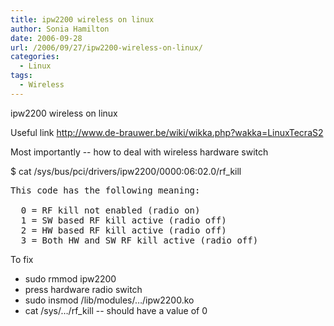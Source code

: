 ```yaml
---
title: ipw2200 wireless on linux
author: Sonia Hamilton
date: 2006-09-28
url: /2006/09/27/ipw2200-wireless-on-linux/
categories:
  - Linux
tags:
  - Wireless
---
```

ipw2200 wireless on linux
<!--more-->
Useful link <http://www.de-brauwer.be/wiki/wikka.php?wakka=LinuxTecraS2>

Most importantly -- how to deal with wireless hardware switch

$ cat /sys/bus/pci/drivers/ipw2200/0000:06:02.0/rf_kill

<pre>This code has the following meaning:

  0 = RF kill not enabled (radio on)
  1 = SW based RF kill active (radio off)
  2 = HW based RF kill active (radio off)
  3 = Both HW and SW RF kill active (radio off)</pre>

To fix

  * sudo rmmod ipw2200
  * press hardware radio switch
  * sudo insmod /lib/modules/&#8230;/ipw2200.ko
  * cat /sys/&#8230;/rf_kill -- should have a value of 0
